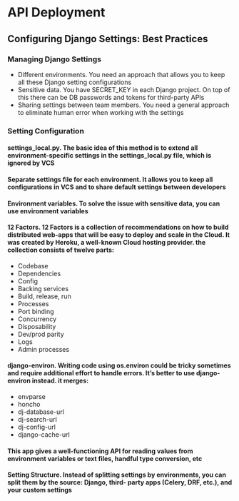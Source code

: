 # API Deployment
## Configuring Django Settings: Best Practices
### Managing Django Settings
- Different environments. You need an approach that allows you to keep all these Django setting configurations
- Sensitive data. You have SECRET_KEY in each Django project. On top of this there can be DB passwords and tokens for third-party APIs
- Sharing settings between team members. You need a general approach to eliminate human error when working with the settings
### Setting Configuration
#### settings_local.py. The basic idea of this method is to extend all environment-specific settings in the settings_local.py file, which is ignored by VCS
#### Separate settings file for each environment. It allows you to keep all configurations in VCS and to share default settings between developers
#### Environment variables. To solve the issue with sensitive data, you can use environment variables
#### 12 Factors. 12 Factors is a collection of recommendations on how to build distributed web-apps that will be easy to deploy and scale in the Cloud. It was created by Heroku, a well-known Cloud hosting provider. the collection consists of twelve parts:
- Codebase
- Dependencies
- Config
- Backing services
- Build, release, run
- Processes
- Port binding
- Concurrency
- Disposability
- Dev/prod parity
- Logs
- Admin processes
#### django-environ. Writing code using os.environ could be tricky sometimes and require additional effort to handle errors. It’s better to use django-environ instead. it merges:
- envparse
- honcho
- dj-database-url
- dj-search-url
- dj-config-url
- django-cache-url
#### This app gives a well-functioning API for reading values from environment variables or text files, handful type conversion, etc
#### Setting Structure. Instead of splitting settings by environments, you can split them by the source: Django, third- party apps (Celery, DRF, etc.), and your custom settings


